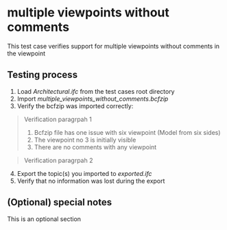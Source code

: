 # multiple viewpoints without comments

This test case verifies support for multiple viewpoints without comments in the viewpoint

## Testing process

1. Load _Architectural.ifc_ from the test cases root directory
2. Import _multiple_viewpoints_without_comments.bcfzip_
3. Verify the bcfzip was imported correctly:

> Verification paragrpah 1
> 1. Bcfzip file has one issue with six viewpoint (Model from six sides)
> 2. The viewpoint no 3 is initially visible
> 3. There are no comments with any viewpoint

> Verification paragrpah 2 

4. Export the topic(s) you imported to _exported.ifc_
5. Verify that no information was lost during the export

## (Optional) special notes

This is an optional section 

